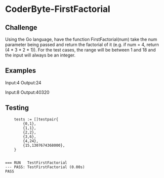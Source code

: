 # CoderByte-FirstFactorial
## Challenge
Using the Go language, have the function FirstFactorial(num) take the num parameter being passed and return the factorial of it (e.g. if num = 4, return (4 * 3 * 2 * 1)). For the test cases, the range will be between 1 and 18 and the input will always be an integer. 

## Examples
Input:4
Output:24


Input:8
Output:40320

## Testing
```
	tests := []testpair{
		{0,1},
		{1,1},
		{2,2},
		{3,6},
		{4,24},
		{15,1307674368000},
	}


=== RUN   TestFirstFactorial
--- PASS: TestFirstFactorial (0.00s)
PASS
```

